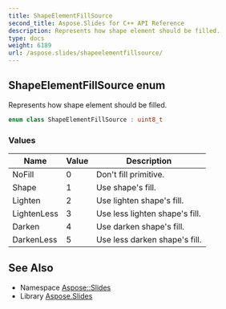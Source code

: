 ```yaml
---
title: ShapeElementFillSource
second_title: Aspose.Slides for C++ API Reference
description: Represents how shape element should be filled.
type: docs
weight: 6189
url: /aspose.slides/shapeelementfillsource/
---
```

## ShapeElementFillSource enum


Represents how shape element should be filled.

```cpp
enum class ShapeElementFillSource : uint8_t
```

### Values

| Name | Value | Description |
| --- | --- | --- |
| NoFill | 0 | Don't fill primitive. |
| Shape | 1 | Use shape's fill. |
| Lighten | 2 | Use lighten shape's fill. |
| LightenLess | 3 | Use less lighten shape's fill. |
| Darken | 4 | Use darken shape's fill. |
| DarkenLess | 5 | Use less darken shape's fill. |

## See Also

* Namespace [Aspose::Slides](../)
* Library [Aspose.Slides](../../)